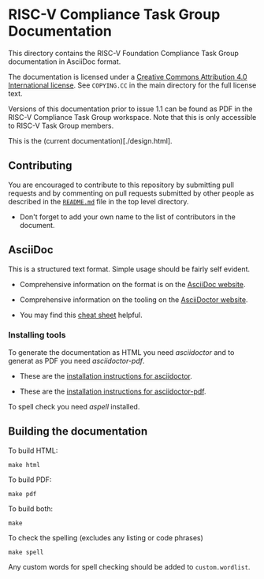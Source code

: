 # RISC-V Compliance Task Group Documentation

This directory contains the RISC-V Foundation Compliance Task Group
documentation in AsciiDoc format.

The documentation is licensed under a [Creative Commons Attribution 4.0 International license](https://creativecommons.org/licenses/by/4.0/legalcode).  See `COPYING.CC` in the main directory for the full license text.

Versions of this documentation prior to issue 1.1 can be found as PDF in the RISC-V Compliance Task Group workspace.  Note that this is only accessible to RISC-V Task Group members.

This is the (current documentation)[./design.html].

## Contributing

You are encouraged to contribute to this repository by submitting pull requests and by commenting on pull requests submitted by other people as described in the [`README.md`](../README.md) file in the top level directory.

- Don't forget to add your own name to the list of contributors in the
  document.

## AsciiDoc

This is a structured text format. Simple usage should be fairly self evident.

- Comprehensive information on the format is on the [AsciiDoc website](http://www.methods.co.nz/asciidoc/).

- Comprehensive information on the tooling on the [AsciiDoctor website](https://asciidoctor.org/).

- You may find this [cheat sheet](https://asciidoctor.org/docs/asciidoc-syntax-quick-reference/) helpful.

### Installing tools

To generate the documentation as HTML you need _asciidoctor_ and to generat as
PDF you need _asciidoctor-pdf_.

- These are the [installation instructions for asciidoctor](https://asciidoctor.org/docs/install-toolchain/).

- These are the [installation instructions for asciidoctor-pdf](https://asciidoctor.org/docs/asciidoctor-pdf/#install-the-published-gem).

To spell check you need _aspell_ installed.

## Building the documentation

To build HTML:
```shell
make html
```

To build PDF:
```shell
make pdf
```

To build both:
```shell
make
```

To check the spelling (excludes any listing or code phrases)
```shell
make spell
```
Any custom words for spell checking should be added to `custom.wordlist`.
